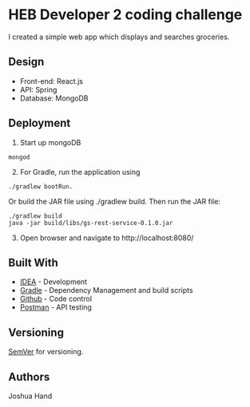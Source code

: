 # HEB Developer 2 coding challenge

I created a simple web app which displays and searches groceries.

## Design

* Front-end: React.js 
* API: Spring
* Database: MongoDB

## Deployment

1) Start up mongoDB
```
mongod
```
2) For Gradle, run the application using 
```
./gradlew bootRun. 
```
Or build the JAR file using ./gradlew build. Then run the JAR file:
```
./gradlew build
java -jar build/libs/gs-rest-service-0.1.0.jar
```
3) Open browser and navigate to http://localhost:8080/
## Built With

* [IDEA](https://www.jetbrains.com/idea/) - Development
* [Gradle](https://gradle.org/) - Dependency Management and build scripts
* [Github](https://github.com/) - Code control
* [Postman](https://www.getpostman.com/) - API testing

## Versioning

[SemVer](http://semver.org/) for versioning. 

## Authors

Joshua Hand